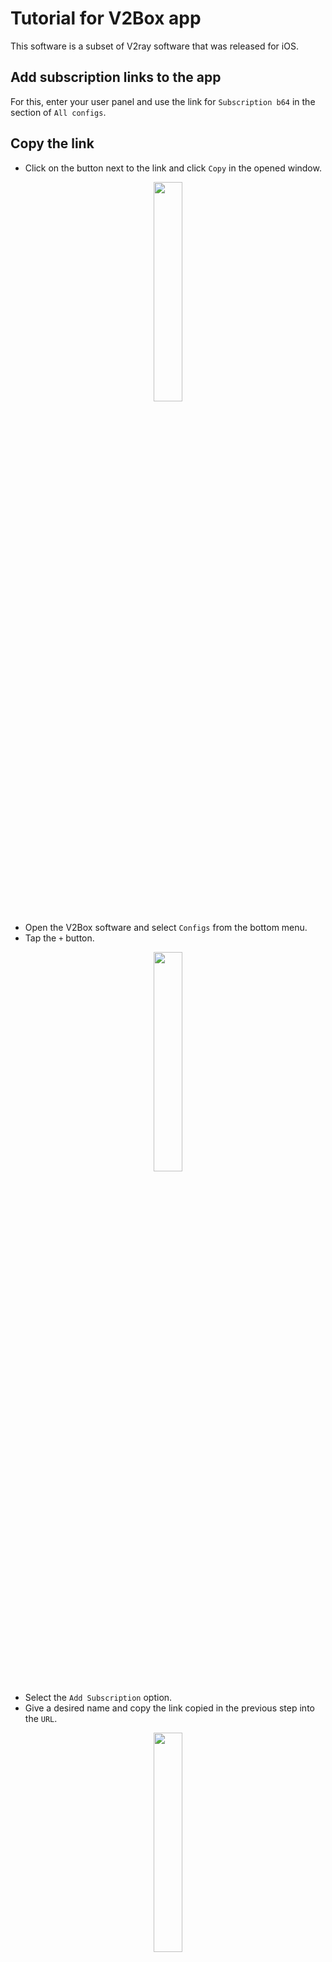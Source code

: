 

# Tutorial for V2Box app
This software is a subset of V2ray software that was released for iOS.

## Add subscription links to the app
For this, enter your user panel and use the link for `Subscription b64` in the section of `All configs`.



## Copy the link
- Click on the button next to the link and click `Copy` in the opened window.

<div align=center markdown=1>
<img width=30% src="https://github.com/hiddify/hiddify-config/assets/125398461/67d5e2d8-d8bd-4ad9-aa0f-b9dc0ebe2d39" />
</div>




- Open the V2Box software and select `Configs` from the bottom menu.
- Tap the `+` button.

<div align=center markdown=1>
<img width=30% src="https://github.com/hiddify/hiddify-config/assets/125398461/c84fd272-2719-4fd2-8397-9a2a0e2013be" />
</div>

- Select the `Add Subscription` option.
- Give a desired name and copy the link copied in the previous step into the `URL`.

<div align=center markdown=1>
<img width=30% src="https://github.com/hiddify/hiddify-config/assets/125398461/2629b6ad-cfcf-4252-846e-9e336493a259" />
</div>

- Then click `Add Subscribe` to add the configurations to the program.

<div align=center markdown=1>
<img width=30% src="https://github.com/hiddify/hiddify-config/assets/125398461/f69d8992-7195-4755-b415-330572d5044e" />

</div>

- After that, the program will automatically test the connections.

## Scan QR code
- To do this, click the button next to the link in the user panel
- Tap `+` in the V2Box app.
- Select the `Scan QR` option.
- Then scan the QR code on the user's page with the phone's camera.

<div align=center markdown=1>
<img width=30% src="https://github.com/hiddify/hiddify-config/assets/125398461/4b1dff0e-8d27-45bd-9d0f-fef98f57aeac" />

</div>


- Configs are automatically added and the connection test is performed from them.

## Connection test
To do this, click on `Ping All` in the `Configs` list so that all configs are tested.

<div align=center markdown=1>
<img width=30% src="https://github.com/hiddify/hiddify-config/assets/125398461/fcf64420-5c53-4b21-816e-1618ff61f226" />

</div>

## Update subscription
To do this, press Configs `+` in the menu, then select `Update All Subscriptions`. By doing this, all subscriptions will be updated.

<div align=center markdown=1>
<img width=30% src="https://github.com/hiddify/hiddify-config/assets/125398461/1db528f9-606f-469d-9ff6-1b4299f057b2" />

</div>

## Automatic update of links
To do this, click on the three-line menu at the top of the `Configs` screen and activate the `Auto Update` option.

<div align=center markdown=1>
<img width=30% src="https://github.com/hiddify/hiddify-config/assets/125398461/f01c924c-23b1-45dd-b937-c47c7dd52a49" />

</div>

## Add configs individually
Although this method is not recommended and it is not possible to update it, but if necessary, you can click the `+` button in `Configs`, then click `Import V2ray URL` from Clipboard to add the desired configuration to the program.


<div align=center markdown=1>
<img width=30% src="https://github.com/hiddify/hiddify-config/assets/125398461/c579ef08-c5a5-4ec8-8f77-cef0d94824b1" />

</div>

## Connect to VPN
To turn on the VPN, go to the Home menu and slide the bottom button to the right.

<div align=center markdown=1>
<img width=30% src="https://github.com/hiddify/hiddify-config/assets/125398461/fdbebfae-02f6-4993-99ff-e0cbf37734ef" />

</div>

On this page, general information about the connection, such as the amount of upload and download and the amount of memory used, is displayed.

<div align=center markdown=1>
<img width=30% src="https://github.com/hiddify/hiddify-config/assets/125398461/68542ff9-2caa-45a7-9b8a-2ec50a4d32fa" />

</div>


